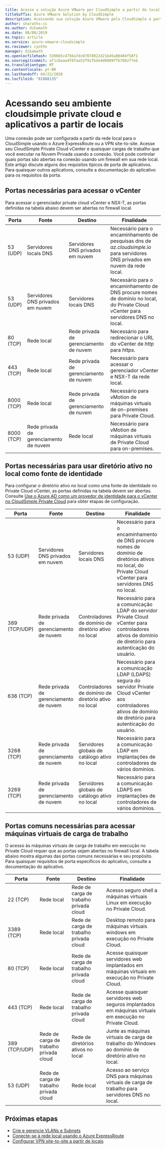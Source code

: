 ```yaml
---
title: Acesse a solução Azure VMware por CloudSimple a partir do local
titleSuffix: Azure VMware Solution by CloudSimple
description: Acessando sua solução Azure VMware pelo CloudSimple a partir de sua rede local através de um firewall
author: sharaths-cs
ms.author: dikamath
ms.date: 08/08/2019
ms.topic: article
ms.service: azure-vmware-cloudsimple
ms.reviewer: cynthn
manager: dikamath
ms.openlocfilehash: 539665c4756a7dc87078922421b45a88404f58f1
ms.sourcegitcommit: af1cbaaa4f0faa53f91fbde4d6009ffb7662f7eb
ms.translationtype: MT
ms.contentlocale: pt-BR
ms.lasthandoff: 04/22/2020
ms.locfileid: "81868135"
---
```

# <a name="accessing-your-cloudsimple-private-cloud-environment-and-applications-from-on-premises"></a>Acessando seu ambiente cloudsimple private cloud e aplicativos a partir de locais

Uma conexão pode ser configurada a partir da rede local para o CloudSimple usando o Azure ExpressRoute ou a VPN site-to-site.  Acesse seu CloudSimple Private Cloud vCenter e quaisquer cargas de trabalho que você executar na Nuvem Privada usando a conexão.  Você pode controlar quais portas são abertas na conexão usando um firewall em sua rede local.  Este artigo discute alguns dos requisitos típicos de porta de aplicativos.  Para quaisquer outros aplicativos, consulte a documentação do aplicativo para os requisitos da porta.

## <a name="ports-required-for-accessing-vcenter"></a>Portas necessárias para acessar o vCenter

Para acessar o gerenciador private cloud vCenter e NSX-T, as portas definidas na tabela abaixo devem ser abertas no firewall local.  

| Porta       | Fonte                           | Destino                      | Finalidade                                                                                                                |
|------------|----------------------------------|----------------------------------|------------------------------------------------------------------------------------------------------------------------|
| 53 (UDP)   | Servidores locais DNS          | Servidores DNS privados em nuvem        | Necessário para o encaminhamento de pesquisas dns de *az.cloudsimple.io* para servidores DNS privados em nuvem da rede local.       |
| 53 (UDP)   | Servidores DNS privados em nuvem        | Servidores locais DNS          | Necessário para o encaminhamento de DNS procure nomes de domínio no local, do Private Cloud vCenter para servidores DNS no local. |
| 80 (TCP)   | Rede local              | Rede privada de gerenciamento de nuvem | Necessário para redirecionar o URL do vCenter de *http* para *https*.                                                           |
| 443 (TCP)  | Rede local              | Rede privada de gerenciamento de nuvem | Necessário para acessar o gerenciador vCenter e NSX-T da rede local.                                             |
| 8000 (TCP) | Rede local              | Rede privada de gerenciamento de nuvem | Necessário para vMotion de máquinas virtuais de on-premises para Private Cloud.                                            |
| 8000 (TCP) | Rede privada de gerenciamento de nuvem | Rede local              | Necessário para vMotion de máquinas virtuais de Private Cloud para on-premises.                                            |

## <a name="ports-required-for-using-on-premises-active-directory-as-an-identity-source"></a>Portas necessárias para usar diretório ativo no local como fonte de identidade

Para configurar o diretório ativo no local como uma fonte de identidade no Private Cloud vCenter, as portas definidas na tabela devem ser abertas.  Consulte [Use o Azure AD como um provedor de identidade para o vCenter no CloudSimple Private Cloud](https://docs.microsoft.com/azure/vmware-cloudsimple/azure-ad/) para obter etapas de configuração.

| Porta         | Fonte                           | Destino                                         | Finalidade                                                                                                                                          |
|--------------|----------------------------------|-----------------------------------------------------|--------------------------------------------------------------------------------------------------------------------------------------------------|
| 53 (UDP)      | Servidores DNS privados em nuvem        | Servidores locais DNS                             | Necessário para o encaminhamento de DNS procure nomes de domínio de diretórios ativos no local, do Private Cloud vCenter para servidores DNS no local.          |
| 389 (TCP/UDP) | Rede privada de gerenciamento de nuvem | Controladores de domínio de diretório ativo no local     | Necessário para a comunicação LDAP do servidor Private Cloud vCenter para controladores ativos de domínio de diretório para autenticação do usuário.                |
| 636 (TCP)     | Rede privada de gerenciamento de nuvem | Controladores de domínio de diretório ativo no local     | Necessário para a comunicação LDAP (LDAPS) segura do servidor Private Cloud vCenter aos controladores ativos de domínio de diretório para autenticação do usuário. |
| 3268 (TCP)    | Rede privada de gerenciamento de nuvem | Servidores globais de catálogo ativo no local | Necessário para a comunicação LDAP em implantações de controladores de vários domínios.                                                                        |
| 3269 (TCP)    | Rede privada de gerenciamento de nuvem | Servidores globais de catálogo ativo no local | Necessário para a comunicação LDAPS em implantações de controladores de vários domínios.                                                                       |                                           |

## <a name="common-ports-required-for-accessing-workload-virtual-machines"></a>Portas comuns necessárias para acessar máquinas virtuais de carga de trabalho

O acesso às máquinas virtuais de carga de trabalho em execução no Private Cloud requer que as portas sejam abertas no firewall local.  A tabela abaixo mostra algumas das portas comuns necessárias e seu propósito.  Para quaisquer requisitos de porta específicos do aplicativo, consulte a documentação do aplicativo.

| Porta         | Fonte                         | Destino                          | Finalidade                                                                              |
|--------------|--------------------------------|--------------------------------------|--------------------------------------------------------------------------------------|
| 22 (TCP)      | Rede local            | Rede de carga de trabalho privada cloud       | Acesso seguro shell a máquinas virtuais Linux em execução no Private Cloud.              |
| 3389 (TCP)    | Rede local            | Rede de carga de trabalho privada cloud       | Desktop remoto para máquinas virtuais windows em execução no Private Cloud.                 |
| 80 (TCP)      | Rede local            | Rede de carga de trabalho privada cloud       | Acesse quaisquer servidores web implantados em máquinas virtuais em execução no Private Cloud.        |
| 443 (TCP)     | Rede local            | Rede de carga de trabalho privada cloud       | Acesse quaisquer servidores web seguros implantados em máquinas virtuais em execução no Private Cloud. |
| 389 (TCP/UDP) | Rede de carga de trabalho privada cloud | Rede de diretórios ativos no local | Junte as máquinas virtuais de carga de trabalho do Windows ao domínio de diretório ativo no local.       |
| 53 (UDP)      | Rede de carga de trabalho privada cloud | Rede local                  | Acesso ao serviço DNS para máquinas virtuais de carga de trabalho para servidores DNS no local.         |

## <a name="next-steps"></a>Próximas etapas

* [Crie e gerencie VLANs e Subnets](https://docs.microsoft.com/azure/vmware-cloudsimple/create-vlan-subnet/)
* [Conecte-se à rede local usando o Azure ExpressRoute](https://docs.microsoft.com/azure/vmware-cloudsimple/on-premises-connection/)
* [Configurar VPN site-to-site a partir de locais](https://docs.microsoft.com/azure/vmware-cloudsimple/vpn-gateway/)
